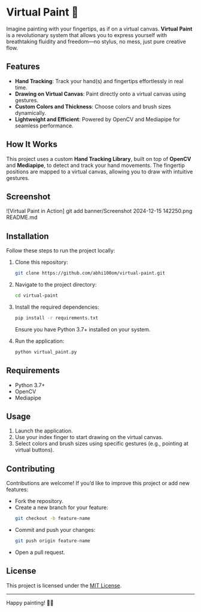# Virtual Paint 🎨

Imagine painting with your fingertips, as if on a virtual canvas. **Virtual Paint** is a revolutionary system that allows you to express yourself with breathtaking fluidity and freedom—no stylus, no mess, just pure creative flow.

## Features

- **Hand Tracking**: Track your hand(s) and fingertips effortlessly in real time.
- **Drawing on Virtual Canvas**: Paint directly onto a virtual canvas using gestures.
- **Custom Colors and Thickness**: Choose colors and brush sizes dynamically.
- **Lightweight and Efficient**: Powered by OpenCV and Mediapipe for seamless performance.

## How It Works

This project uses a custom **Hand Tracking Library**, built on top of **OpenCV** and **Mediapipe**, to detect and track your hand movements. The fingertip positions are mapped to a virtual canvas, allowing you to draw with intuitive gestures.

## Screenshot

![Virtual Paint in Action]
git add banner/Screenshot 2024-12-15 142250.png README.md



## Installation

Follow these steps to run the project locally:

1. Clone this repository:
    ```bash
    git clone https://github.com/abhi100om/virtual-paint.git
    ```
2. Navigate to the project directory:
    ```bash
    cd virtual-paint
    ```
3. Install the required dependencies:
    ```bash
    pip install -r requirements.txt
    ```
    Ensure you have Python 3.7+ installed on your system.

4. Run the application:
    ```bash
    python virtual_paint.py
    ```

## Requirements

- Python 3.7+
- OpenCV
- Mediapipe

## Usage

1. Launch the application.
2. Use your index finger to start drawing on the virtual canvas.
3. Select colors and brush sizes using specific gestures (e.g., pointing at virtual buttons).

## Contributing

Contributions are welcome! If you’d like to improve this project or add new features:
- Fork the repository.
- Create a new branch for your feature:
    ```bash
    git checkout -b feature-name
    ```
- Commit and push your changes:
    ```bash
    git push origin feature-name
    ```
- Open a pull request.

## License

This project is licensed under the [MIT License](LICENSE).

---

Happy painting! 🎨✨
